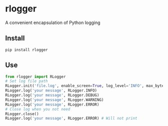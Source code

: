 # rlogger

A convenient encapsulation of Python logging

## Install

```shell
pip install rlogger
```

## Use

```python
from rlogger import RLogger
# Set log file path
RLogger.init('file.log', enable_screen=True, log_level='INFO', max_bytes=1e8, backup_count=1)
RLogger.log('your message', RLogger.INFO)
RLogger.log('your message', RLogger.DEBUG)
RLogger.log('your message', RLogger.WARNING)
RLogger.log('your message', RLogger.ERROR)
# Close log when you not need
RLogger.close()
RLogger.log('your message', RLogger.ERROR) # Will not print
```
